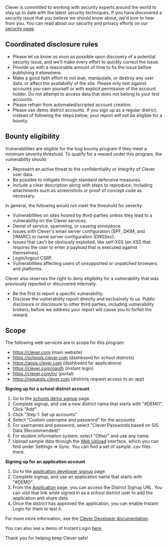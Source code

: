 Clever is committed to working with security experts around the world to stay up to date with the latest security techniques. If you have discovered a security issue that you believe we should know about, we'd love to hear from you. You can read about our security and privacy efforts on our [security page](https://clever.com/security).

Coordinated disclosure rules
----------------------------

* Please let us know as soon as possible upon discovery of a potential security issue, and we’ll make every effort to quickly correct the issue.
* Provide us with a reasonable amount of time to fix the issue before publishing it elsewhere.
* Make a good faith effort to not leak, manipulate, or destroy any user data, or affect the availability of the site. Please only test against accounts you own yourself or with explicit permission of the account holder. Do not attempt to access data that does not belong to your test accounts.
* Please refrain from automated/scripted account creation.
* Please use demo district accounts. If you sign up as a regular district, instead of following the steps below, your report will not be eligible for a bounty.

Bounty eligibility
------------------
Vulnerabilities are eligible for the bug bounty program if they meet a minimum severity threshold. To qualify for a reward under this program, the vulnerability should:

* Represent an active threat to the confidentiality or integrity of Clever user data.
* Be possible to mitigate through standard defensive measures.
* Include a clear description along with steps to reproduce, including attachments such as screenshots or proof of concept code as necessary.

In general, the following would not meet the threshold for severity:

* Vulnerabilities on sites hosted by third-parties unless they lead to a vulnerability on the Clever services.
* Denial of service, spamming, or causing annoyance.
* Issues with Clever's email server configuration (SPF, DKIM, and DMARC) or name server configuration (DNSSec).
* Issues that can't be obviously exploited, like self-XSS (an XSS that requires the user to enter a payload that is executed against themselves).
* Login/logout CSRF.
* Vulnerabilities affecting users of unsupported or unpatched browsers and platforms.

Clever also reserves the right to deny eligibility for a vulnerability that was previously reported or discovered internally.

* Be the first to report a specific vulnerability.
* Disclose the vulnerability report directly and exclusively to us. Public disclosure or disclosure to other third parties, including vulnerability brokers, before we address your report will cause you to forfeit the reward.

Scope
-----
The following web services are in scope for this program:
* https://clever.com (main website)
* https://schools.clever.com (dashbaord for school districts)
* https://apps.clever.com (dashboard for applications)
* https://clever.com/oauth (instant login)
* https://clever.com/in/ (portal)
* https://requests.clever.com (districts request access to an app)

**Signing up for a school district account**

1. Go to the [schools demo signup](https://clever.com/signup/demo) page.
2. Complete signup, and use a new district name that starts with "#DEMO". Click "Add".
3. Click "Step 1: Set up accounts"
4. Select "Custom username and password" for the accounts
5. For usernames and password, select "Clever Passwords based on SIS Data (Recommended)"
6. For student information system, select "Other" and use any name.
7. Upload sample data through the [Web Upload](https://schools.clever.com/settings/system/upload) interface, which you can find under Settings => Sync. You can find a set of sample .csv files there.

**Signing up for an application account**

1. Go to the [application developer signup](https://apps.clever.com/signup) page.
2. Complete signup, and use an application name that starts with "#DEMO".
3. From the [Application](https://apps.clever.com/partner/applications) page, you can access the District Signup URL. You can visit that link while signed in as a school district user to add the application and share data.
4. Once the district has approved the application, you can enable Instant Login for them to test it.

For more more information, see the [Clever Developer documentation](http://dev.clever.com/).

You can also see a demo of Instant Login [here](https://www.youtube.com/watch?v=tblg884yjQU).

Thank you for helping keep Clever safe!
